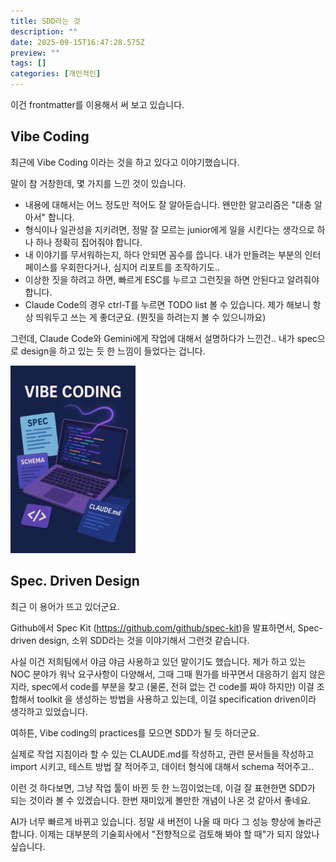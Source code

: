 ```yaml
---
title: SDD라는 것
description: ""
date: 2025-09-15T16:47:28.575Z
preview: ""
tags: []
categories: [개인적인]
---
```


이건 frontmatter를 이용해서 써 보고 있습니다.

## Vibe Coding
최근에 Vibe Coding 이라는 것을 하고 있다고 이야기했습니다.

말이 참 거창한데, 몇 가지를 느낀 것이 있습니다.

- 내용에 대해서는 어느 정도만 적어도 잘 알아듣습니다. 왠만한 알고리즘은 "대충 알아서" 합니다.
- 형식이나 일관성을 지키려면, 정말 잘 모르는 junior에게 일을 시킨다는 생각으로 하나 하나 정확히 집어줘야 합니다.
- 내 이야기를 무서워하는지, 하다 안되면 꼼수를 씁니다. 내가 만들려는 부분의 인터페이스를 우회한다거나, 심지어 리포트를 조작하기도..
- 이상한 짓을 하려고 하면, 빠르게 ESC를 누르고 그런짓을 하면 안된다고 알려줘야 합니다.
- Claude Code의 경우 ctrl-T를 누르면 TODO list 볼 수 있습니다. 제가 해보니 항상 띄워두고 쓰는 게 좋더군요. (뭔짓을 하려는지 볼 수 있으니까요)


그런데, Claude Code와 Gemini에게 작업에 대해서 설명하다가 느낀건.. 내가 spec으로 design을 하고 있는 듯 한 느낌이 들었다는 겁니다.

![](featured_vive_coding.png)

## Spec. Driven Design
최근 이 용어가 뜨고 있더군요.

Github에서 Spec Kit (https://github.com/github/spec-kit)을 발표하면서, Spec-driven design, 소위 SDD라는 것을 이야기해서 그런것 같습니다.

사실 이건 저희팀에서 야금 야금 사용하고 있던 말이기도 했습니다. 제가 하고 있는 NOC 분야가 워낙 요구사항이 다양해서, 그때 그때 뭔가를 바꾸면서 대응하기 쉽지 않은지라, spec에서 code를 부분을 찾고 (물론, 전혀 없는 건 code를 짜야 하지만) 이걸 조합해서 toolkit 을 생성하는 방법을 사용하고 있는데, 이걸 specification driven이라 생각하고 있었습니다.

여하튼, Vibe coding의 practices를 모으면 SDD가 될 듯 하더군요.

실제로 작업 지침이라 할 수 있는 CLAUDE.md를 작성하고, 관련 문서들을 작성하고 import 시키고, 테스트 방법 잘 적어주고, 데이터 형식에 대해서 schema 적어주고..

이런 것 하다보면, 그냥 작업 툴이 바뀐 듯 한 느낌이었는데, 이걸 잘 표현한면 SDD가 되는 것이라 볼 수 있겠습니다. 한번 재미있게 볼만한 개념이 나온 것 같아서 좋네요.

AI가 너무 빠르게 바뀌고 있습니다. 정말 새 버전이 나올 때 마다 그 성능 향상에 놀라곤 합니다.
이제는 대부분의 기술회사에서 "전향적으로 검토해 봐야 할 때"가 되지 않았나 싶습니다.







